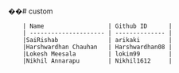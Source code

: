 ��# custom

        | Name                  | Github ID      |
        | --------------------- | -------------- |
        |SaiRishab              | arikaki        |
        |Harshwardhan Chauhan   | Harshwardhan08 |
        |Lokesh Meesala         | lokim99        |
        |Nikhil Annarapu        | Nikhil1612     |
